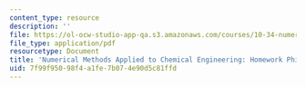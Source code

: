 ```yaml
---
content_type: resource
description: ''
file: https://ol-ocw-studio-app-qa.s3.amazonaws.com/courses/10-34-numerical-methods-applied-to-chemical-engineering-fall-2015/7f99f95098f4a1fe7b074e90d5c81ffd_MIT10_34F15_HW_Philo_2015.pdf
file_type: application/pdf
resourcetype: Document
title: 'Numerical Methods Applied to Chemical Engineering: Homework Philosophy'
uid: 7f99f950-98f4-a1fe-7b07-4e90d5c81ffd
---
```

